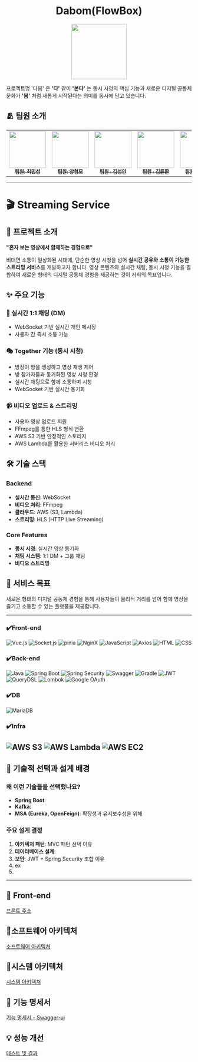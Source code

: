 ﻿<h1 align="center">Dabom(FlowBox)  </h1>
<div align="center"> 
 <img src="https://github.com/user-attachments/assets/99a3a5a1-a808-4a5b-9a72-877bafb953b4" width="150"/>
</div>

프로젝트명 '다봄' 은 **'다'** 같이 **'본다'** 는 동시 시청의 핵심 기능과 새로운 디지털 공동체 문화가 
**'봄'** 처럼 새롭게 시작된다는 의미를 동시에 담고 있습니다.





## 🫂 팀원 소개
<table align="center">
  <tbody>
    <tr>
      <td align="center"><a href="https://github.com/raccoon-coding"><img src="https://github.com/user-attachments/assets/cd54a924-3b11-4ba6-b682-711026407caa" width="100px;" alt=""/><br /><sub><b> 팀원: 최민성</b></sub></a><br /></td>
      <td align="center"><a href="https://github.com/tipsboy"><img src="https://github.com/user-attachments/assets/307b28e9-f277-4bbd-9ece-77ca04cce34f" width="100px;" alt=""/><br /><sub><b> 팀원: 양형모</b></sub></a><br /></td>
      <td align="center"><a href="https://github.com/flionme"><img src="https://github.com/user-attachments/assets/194a7eaa-752e-461d-94e9-3057659bdafe" width="100px;" alt=""/><br /><sub><b> 팀원 : 김성인</b></sub></a><br /></td>
      <td align="center"><a href="https://github.com/Hanryang-Kim"><img src="https://github.com/user-attachments/assets/df5ffff0-a06b-4579-a695-4338bd1d2b91" width="100px;" alt=""/><br /><sub><b> 팀원 : 김륜환</b></sub></a><br /></td>
      <td align="center"><a href="https://github.com/kbw07"><img src="https://github.com/user-attachments/assets/a1fdbad2-dd82-48c7-941f-422f6e73d58f" width="100px;" alt=""/><br /><sub><b> 팀원 : 강병욱 </b></sub></a><br /></td>
    </tr>
  </tbody>
</table>

---
# 🎬  Streaming Service

## 🎯 프로젝트 소개
**"혼자 보는 영상에서 함께하는 경험으로"**

비대면 소통이 일상화된 시대에, 단순한 영상 시청을 넘어 **실시간 공유와 소통이 가능한 스트리밍 서비스**를 개발하고자 합니다.
영상 콘텐츠와 실시간 채팅, 동시 시청 기능을 결합하여 새로운 형태의 디지털 공동체 경험을 제공하는 것이 저희의 목표입니다.

## ✨ 주요 기능

### 💬 실시간 1:1 채팅 (DM)
- WebSocket 기반 실시간 개인 메시징
- 사용자 간 즉시 소통 가능

### 🎭 Together 기능 (동시 시청)
- 방장이 방을 생성하고 영상 재생 제어
- 방 참가자들과 동기화된 영상 시청 환경
- 실시간 채팅으로 함께 소통하며 시청
- WebSocket 기반 실시간 동기화

### 📹 비디오 업로드 & 스트리밍
- 사용자 영상 업로드 지원
- FFmpeg를 통한 HLS 형식 변환
- AWS S3 기반 안정적인 스토리지
- AWS Lambda를 활용한 서버리스 비디오 처리

## 🛠 기술 스택

### Backend
- **실시간 통신**: WebSocket
- **비디오 처리**: FFmpeg
- **클라우드**: AWS (S3, Lambda)
- **스트리밍**: HLS (HTTP Live Streaming)

### Core Features
- **동시 시청**: 실시간 영상 동기화
- **채팅 시스템**: 1:1 DM + 그룹 채팅
- **비디오 스트리밍**

## 🚀 서비스 목표
새로운 형태의 디지털 공동체 경험을 통해 사용자들이 물리적 거리를 넘어 함께 영상을 즐기고 소통할 수 있는 플랫폼을 제공합니다.


---


### ✔️Front-end

![Vue.js](https://img.shields.io/badge/vue.js-%2335495e.svg?style=for-the-badge&logo=vuedotjs&logoColor=%234FC08D) ![Socket.js](https://img.shields.io/badge/Socket.js-black?style=for-the-badge&logo=socket.io&logoColor=white) ![pinia](https://img.shields.io/badge/Pinia-ffd859?style=for-the-badge&logoColor=black) ![NginX](https://img.shields.io/badge/Vite-646CFF?style=for-the-badge&logo=vite&logoColor=white) ![JavaScript](https://img.shields.io/badge/javascript-%23323330.svg?style=for-the-badge&logo=javascript&logoColor=%23F7DF1E) ![Axios](https://img.shields.io/badge/axios-671ddf?&style=for-the-badge&logo=axios&logoColor=white) ![HTML](https://img.shields.io/badge/HTML-E34F26?style=for-the-badge&logo=html5&logoColor=white) ![CSS](https://img.shields.io/badge/CSS-1572B6?style=for-the-badge&logo=css3&logoColor=white)


### ✔️Back-end

![Java](https://img.shields.io/badge/java-007396?style=for-the-badge&logo=java&logoColor=white)
![Spring Boot](https://img.shields.io/badge/Spring%20Boot-6DB33F?style=for-the-badge&logo=Spring%20Boot&logoColor=yellow)
![Spring Security](https://img.shields.io/badge/Spring%20Security-6DB33F?style=for-the-badge&logo=Spring%20Security&logoColor=green)
![Swagger](https://img.shields.io/badge/Swagger-85EA2D?style=for-the-badge&logo=Swagger&logoColor=green)
![Gradle](https://img.shields.io/badge/Gradle-02303A?style=for-the-badge&logo=Gradle&logoColor=skyblue)
![JWT](https://img.shields.io/badge/JWT-black?style=for-the-badge&logo=jsonwebtokens&logoColor=white)
![QueryDSL](https://img.shields.io/badge/QueryDSL-4479A1?style=for-the-badge&logoColor=white)
![Lombok](https://img.shields.io/badge/Lombok-BC4125?style=for-the-badge&logoColor=white)
![Google OAuth](https://img.shields.io/badge/Google%20OAuth-4285F4?style=for-the-badge&logo=google&logoColor=white)

### ✔️DB
![MariaDB](https://img.shields.io/badge/MariaDB-003545?style=for-the-badge&logo=mariadb&logoColor=white)
### ✔️Infra
![AWS S3](https://img.shields.io/badge/Amazon%20S3-569A31?style=for-the-badge&logo=amazons3&logoColor=white)
![AWS Lambda](https://img.shields.io/badge/AWS%20Lambda-FF9900?style=for-the-badge&logo=aws-lambda&logoColor=white)
![AWS EC2](https://img.shields.io/badge/AWS%20EC2-FF9900?style=for-the-badge&logo=amazon-ec2&logoColor=white)
---

## 🔧 기술적 선택과 설계 배경
### 왜 이런 기술들을 선택했나요?
- **Spring Boot**:
- **Kafka**: 
- **MSA (Eureka, OpenFeign)**: 확장성과 유지보수성을 위해

### 주요 설계 결정
1. **아키텍처 패턴**: MVC 패턴 선택 이유
2. **데이터베이스 설계**:
3. **보안**: JWT + Spring Security 조합 이유
4. ex
5.
---
## 💚 Front-end
<a href="https://www.dabomvideo.kro.kr">프론트 주소</a>
##  📜소프트웨어 아키텍처
<a href="https://github.com/beyond-sw-camp/be17-3rd-FlowBox-DaBom/wiki/%EC%86%8C%ED%94%84%ED%8A%B8%EC%9B%A8%EC%96%B4-%EC%95%84%ED%82%A4%ED%85%8D%EC%B3%90">소프트웨어 아키텍쳐</a>

## 🔧시스템 아키텍처
<a href="https://github.com/beyond-sw-camp/be17-3rd-FlowBox-DaBom/wiki/%EC%8B%9C%EC%8A%A4%ED%85%9C-%EC%95%84%ED%82%A4%ED%85%8D%EC%B3%90">시스템 아키텍쳐</a>

## 📝 기능 명세서
<a href="https://api.dabomvideo.kro.kr/swagger-ui/index.html"> 기능 명세서 - Swagger-ui </a>

## 💡 성능 개선
<a href="https://github.com/beyond-sw-camp/be17-3rd-FlowBox-DaBom/wiki/%EC%84%B1%EB%8A%A5-%EA%B0%9C%EC%84%A0"> 테스트 및 결과</a>







